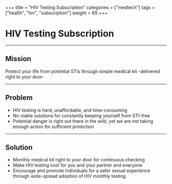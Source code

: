 +++
title = "HIV Testing Subscription"
categories = ["medtech"]
tags = ["health", "hiv", "subscription"]
weight = 69
+++

# HIV Testing Subscription

---

## Mission

Protect your life from potential STIs through simple medical kit -delivered right to your door-

---

## Problem

- HIV testing is hard, unaffordable, and time-consuming
- No viable solutions for constantly keeping yourself from STI-free
- Potential danger is right out there in the wild, yet we are not taking enough action for sufficient protection

---

## Solution

- Monthly medical kit right to your door for continuous checking
- Make HIV testing cool for you and your partner and everyone
- Encourage and promote individuals for a safer sexual experience through wide-spread adoption of HIV monthly testing
